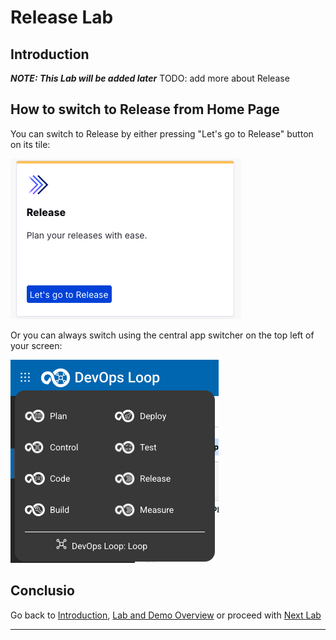 # Release Lab

## Introduction

_**NOTE: This Lab will be added later**_
TODO: add more about Release

## How to switch to Release from Home Page

You can switch to Release by either pressing "Let's go to Release" button on its tile:

![Release Tile lets go][ReleaseTile]

Or you can always switch using the central app switcher on the top left of your screen:

![Central App Switcher][CentralAppSwitcher]

## Conclusio

Go back to [Introduction][GoBackToParentIndex], [Lab and Demo Overview][GoBackToDemoOverview] or proceed with [Next Lab][NextLab]

---

[GoBackToDemoOverview]: ../index.md
[GoBackToParentIndex]: ../index.md#release
[NextLab]: ../index.md

[ReleaseTile]: ../introduction/media/Loop_switch_to_Release.png
[CentralAppSwitcher]: ../introduction/media/Loop_central_app_control.png

